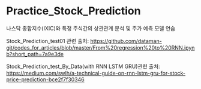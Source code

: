 # Practice_Stock_Prediction

나스닥 종합지수(IXIC)와 특정 주식간의 상관관계 분석 및 주가 예측 모델 연습

Stock_Prediction_test01 관련 출처: https://github.com/dataman-git/codes_for_articles/blob/master/From%20regression%20to%20RNN.ipynb?short_path=7a9e3de

Stock_Prediction_test_By_Data(with RNN LSTM GRU)관련 출처: https://medium.com/swlh/a-technical-guide-on-rnn-lstm-gru-for-stock-price-prediction-bce2f7f30346
